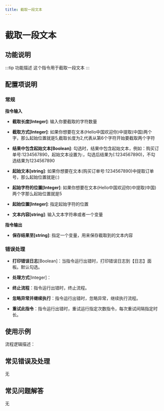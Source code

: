 ```yaml
---
title: 截取一段文本
---
```


# 截取一段文本

## 功能说明

:::tip 功能描述
这个指令用于截取一段文本
:::

## 配置项说明

### 常规

**指令输入**

- **截取长度[Integer]**: 输入你要截取的字符数量

- **截取方式[Integer]**: 如果你想要在文本(Hello中国欢迎你)中提取(中国)两个字，那么起始位置就是5,截取长度为2,代表从第6个字符开始要截取两个字符

- **结果中包含起始文本[Boolean]**: 勾选时，结果中包含起始文本，例如：购买订单号:1234567890，起始文本设置为:，勾选后结果为(:1234567890)，不勾选结果为1234567890

- **起始文本[string]**: 如果你想要在文本(购买订单号:1234567890)中提取订单号，那么起始位置就是(:)

- **起始字符的位置[Integer]**: 如果你想要在文本(Hello中国欢迎你)中提取(中国)两个字那么起始位置就是5

- **起始位置[Integer]**: 指定起始字符的位置

- **文本内容[string]**: 输入文本字符串或者一个变量


**指令输出**

- **保存结果至[string]**: 指定一个变量，用来保存截取到的文本内容

### 错误处理

- **打印错误日志**[Boolean]：当指令运行出错时，打印错误日志到【日志】面板。默认勾选。

- **处理方式**[Integer]：

 - **终止流程**：指令运行出错时，终止流程。

 - **忽略异常并继续执行**：指令运行出错时，忽略异常，继续执行流程。

 - **重试此指令**：指令运行出错时，重试运行指定次数指令，每次重试间隔指定时长。

## 使用示例

流程逻辑描述：

## 常见错误及处理

无

## 常见问题解答

无

